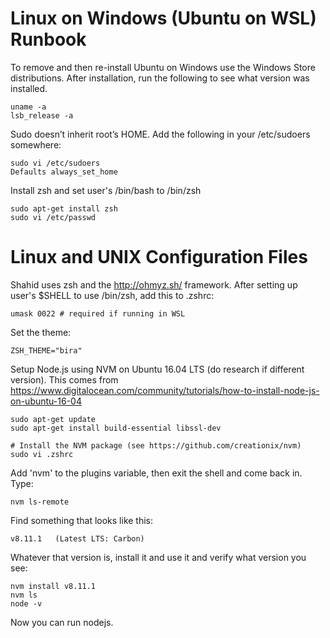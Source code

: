 Linux on Windows (Ubuntu on WSL) Runbook
=================================

To remove and then re-install Ubuntu on Windows use the Windows Store distributions. After installation, run the following to see what version was installed.

    uname -a
    lsb_release -a 

Sudo doesn’t inherit root’s HOME. Add the following in your /etc/sudoers somewhere:

    sudo vi /etc/sudoers
    Defaults always_set_home

Install zsh and set user's /bin/bash to /bin/zsh

    sudo apt-get install zsh
    sudo vi /etc/passwd
    
Linux and UNIX Configuration Files
==================================

Shahid uses zsh and the http://ohmyz.sh/ framework. After setting up user's $SHELL to use /bin/zsh, add this to .zshrc:

    umask 0022 # required if running in WSL

Set the theme:

    ZSH_THEME="bira"

Setup Node.js using NVM on Ubuntu 16.04 LTS (do research if different version). This comes from https://www.digitalocean.com/community/tutorials/how-to-install-node-js-on-ubuntu-16-04

    sudo apt-get update
    sudo apt-get install build-essential libssl-dev
    
    # Install the NVM package (see https://github.com/creationix/nvm)
    sudo vi .zshrc

Add 'nvm' to the plugins variable, then exit the shell and come back in.
Type:

    nvm ls-remote
    
Find something that looks like this:

    v8.11.1   (Latest LTS: Carbon)
    
Whatever that version is, install it and use it and verify what version you see:

    nvm install v8.11.1
    nvm ls
    node -v

Now you can run nodejs.

    
